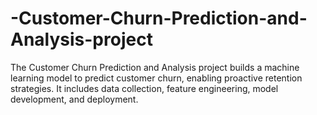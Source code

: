 # -Customer-Churn-Prediction-and-Analysis-project
The Customer Churn Prediction and Analysis project builds a machine learning model to predict customer churn, enabling proactive retention strategies. It includes data collection, feature engineering, model development, and deployment. 
